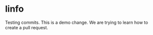 # linfo
Testing commits.
This is a demo change. We are trying to learn how to create a pull request.